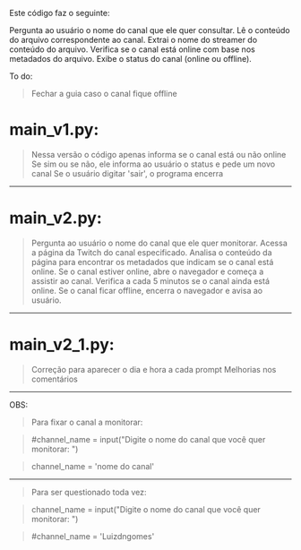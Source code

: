 Este código faz o seguinte:

Pergunta ao usuário o nome do canal que ele quer consultar.
Lê o conteúdo do arquivo correspondente ao canal.
Extrai o nome do streamer do conteúdo do arquivo.
Verifica se o canal está online com base nos metadados do arquivo.
Exibe o status do canal (online ou offline).

To do:

>Fechar a guia caso o canal fique offline
 
# main_v1.py:

> Nessa versão o código apenas informa se o canal está ou não online
> Se sim ou se não, ele informa ao usuário o status e pede um novo canal
> Se o usuário digitar 'sair', o programa encerra
----------------------------------------------------------------------

# main_v2.py:


> Pergunta ao usuário o nome do canal que ele quer monitorar.
> Acessa a página da Twitch do canal especificado.
> Analisa o conteúdo da página para encontrar os metadados que indicam se o canal está online.
> Se o canal estiver online, abre o navegador e começa a assistir ao canal.
> Verifica a cada 5 minutos se o canal ainda está online.
> Se o canal ficar offline, encerra o navegador e avisa ao usuário.
----------------------------------------------------------------------

# main_v2_1.py:

> Correção para aparecer o dia e hora a cada prompt
> Melhorias nos comentários

----------------------------------------------------------------------

OBS: 

>Para fixar o canal a monitorar:

>#channel_name = input("Digite o nome do canal que você quer monitorar: ")

>channel_name = 'nome do canal'

------------------------------------------------

>Para ser questionado toda vez:

>channel_name = input("Digite o nome do canal que você quer monitorar: ")

>#channel_name = 'Luizdngomes'
